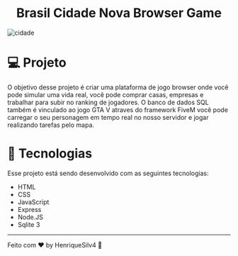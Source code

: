 <h1 align="center"> Brasil Cidade Nova Browser Game
</h1>

![cidade](https://user-images.githubusercontent.com/99505665/163177646-ad75f41f-34c5-43c0-9ca9-cc2a8e6a6c82.png)

# 💻 Projeto

O objetivo desse projeto é criar uma plataforma de jogo browser onde você pode simular uma vida real, você pode comprar casas, empresas e trabalhar para subir no ranking de jogadores.
O banco de dados SQL também é vinculado ao jogo GTA V atraves do framework FiveM você pode carregar o seu personagem em tempo real no nosso servidor e jogar realizando tarefas pelo mapa.


# 🚀 Tecnologias

Esse projeto está sendo desenvolvido com as seguintes tecnologias:

* HTML
* CSS
* JavaScript
* Express
* Node.JS
* Sqlite 3

---

Feito com ♥ by HenriqueSilv4 👋


